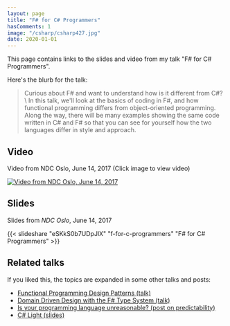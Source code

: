 ```yaml
---
layout: page
title: "F# for C# Programmers"
hasComments: 1
image: "/csharp/csharp427.jpg"
date: 2020-01-01
---
```


This page contains links to the slides and video from my talk "F# for C# Programmers".


Here's the blurb for the talk:

> Curious about F# and want to understand how is it different from C#?\
  \ In this talk, we'll look at the basics of coding in F#, and how functional programming differs from object-oriented programming. Along the way, there will be many examples showing the same code written in C# and F# so that you can see for yourself how the two languages differ in style and approach.

## Video

Video from NDC Oslo, June 14, 2017 (Click image to view video)

[![Video from NDC Oslo, June 14, 2017](csharp427.jpg)](https://goo.gl/LdQNGD)

## Slides

Slides from *NDC Oslo*, June 14, 2017

{{< slideshare "eSKkS0b7UDpJlX" "f-for-c-programmers" "F# for C# Programmers" >}}

## Related talks

If you liked this, the topics are expanded in some other talks and posts:

* [Functional Programming Design Patterns (talk)](/fppatterns/)
* [Domain Driven Design with the F# Type System (talk)](/ddd/)
* [Is your programming language unreasonable? (post on predictability)](/posts/is-your-language-unreasonable/)
* [C# Light (slides)](https://www.slideshare.net/ScottWlaschin/c-light)


